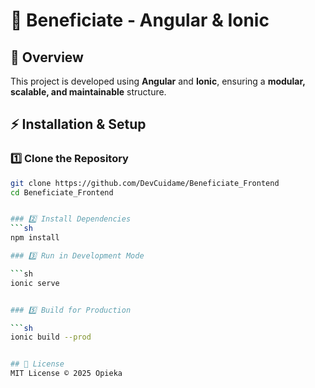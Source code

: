 # 🚀 Beneficiate - Angular & Ionic

## 📌 Overview
This project is developed using **Angular** and **Ionic**, ensuring a **modular, scalable, and maintainable** structure. 


## ⚡ Installation & Setup

### 1️⃣ Clone the Repository
```sh
git clone https://github.com/DevCuidame/Beneficiate_Frontend
cd Beneficiate_Frontend


### 2️⃣ Install Dependencies
```sh
npm install

### 3️⃣ Run in Development Mode

```sh
ionic serve


### 5️⃣ Build for Production

```sh
ionic build --prod


## 📌 License
MIT License © 2025 Opieka
